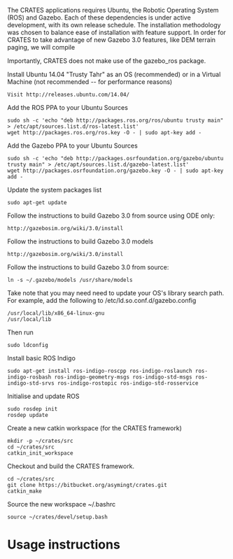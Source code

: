 The CRATES applications requires Ubuntu, the Robotic Operating System (ROS) and Gazebo. Each of these dependencies is under active development, with its own release schedule. The installation methodology was chosen to balance ease of installation with feature support. In order for CRATES to take advantage of new Gazebo 3.0 features, like DEM terrain paging, we will compile 

Importantly, CRATES does not make use of the gazebo_ros package.

Install Ubuntu 14.04 "Trusty Tahr" as an OS (recommended) or in a Virtual Machine (not recommended -- for performance reasons)

	Visit http://releases.ubuntu.com/14.04/
	

Add the ROS PPA to your Ubuntu Sources

	sudo sh -c 'echo "deb http://packages.ros.org/ros/ubuntu trusty main" > /etc/apt/sources.list.d/ros-latest.list' 
	wget http://packages.ros.org/ros.key -O - | sudo apt-key add - 
	

Add the Gazebo PPA to your Ubuntu Sources

	sudo sh -c 'echo "deb http://packages.osrfoundation.org/gazebo/ubuntu trusty main" > /etc/apt/sources.list.d/gazebo-latest.list'
	wget http://packages.osrfoundation.org/gazebo.key -O - | sudo apt-key add -
	

Update the system packages list

	sudo apt-get update

Follow the instructions to build Gazebo 3.0 from source using ODE only:

	http://gazebosim.org/wiki/3.0/install

Follow the instructions to build Gazebo 3.0 models

	http://gazebosim.org/wiki/3.0/install

Follow the instructions to build Gazebo 3.0 from source:

	ln -s ~/.gazebo/models /usr/share/models

Take note that you may need need to update your OS's library search path. For example, add the following to /etc/ld.so.conf.d/gazebo.config

	/usr/local/lib/x86_64-linux-gnu
	/usr/local/lib

Then run

	sudo ldconfig

Install basic ROS Indigo

	sudo apt-get install ros-indigo-roscpp ros-indigo-roslaunch ros-indigo-rosbash ros-indigo-geometry-msgs ros-indigo-std-msgs ros-indigo-std-srvs ros-indigo-rostopic ros-indigo-std-rosservice

Initialise and update ROS

	sudo rosdep init 
	rosdep update 

Create a new catkin workspace (for the CRATES framework)

	mkdir -p ~/crates/src
	cd ~/crates/src
	catkin_init_workspace

Checkout and build the CRATES framework.

	cd ~/crates/src
	git clone https://bitbucket.org/asymingt/crates.git
	catkin_make

Source the new workspace ~/.bashrc 

	source ~/crates/devel/setup.bash

Usage instructions
==================

